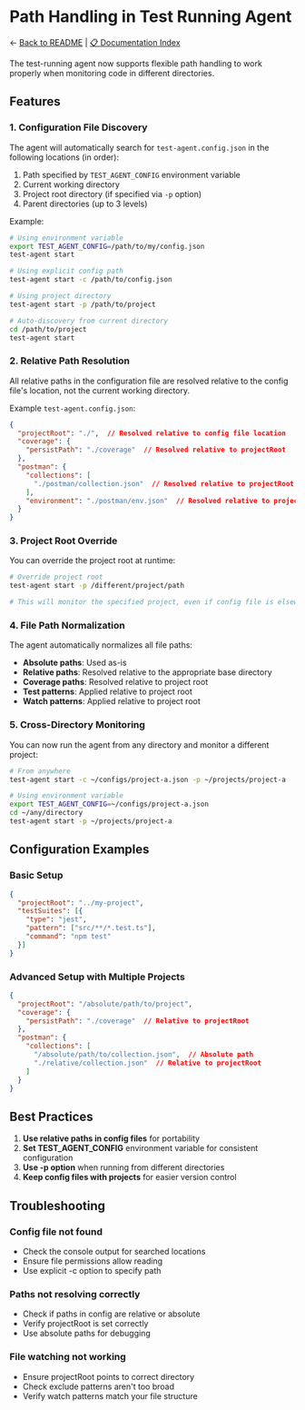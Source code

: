 # Path Handling in Test Running Agent

← [Back to README](../README.md) | [📋 Documentation Index](./DOCUMENTATION_INDEX.md)

The test-running agent now supports flexible path handling to work properly when monitoring code in different directories.

## Features

### 1. Configuration File Discovery

The agent will automatically search for `test-agent.config.json` in the following locations (in order):

1. Path specified by `TEST_AGENT_CONFIG` environment variable
2. Current working directory
3. Project root directory (if specified via `-p` option)
4. Parent directories (up to 3 levels)

Example:
```bash
# Using environment variable
export TEST_AGENT_CONFIG=/path/to/my/config.json
test-agent start

# Using explicit config path
test-agent start -c /path/to/config.json

# Using project directory
test-agent start -p /path/to/project

# Auto-discovery from current directory
cd /path/to/project
test-agent start
```

### 2. Relative Path Resolution

All relative paths in the configuration file are resolved relative to the config file's location, not the current working directory.

Example `test-agent.config.json`:
```json
{
  "projectRoot": "./",  // Resolved relative to config file location
  "coverage": {
    "persistPath": "./coverage"  // Resolved relative to projectRoot
  },
  "postman": {
    "collections": [
      "./postman/collection.json"  // Resolved relative to projectRoot
    ],
    "environment": "./postman/env.json"  // Resolved relative to projectRoot
  }
}
```

### 3. Project Root Override

You can override the project root at runtime:

```bash
# Override project root
test-agent start -p /different/project/path

# This will monitor the specified project, even if config file is elsewhere
```

### 4. File Path Normalization

The agent automatically normalizes all file paths:

- **Absolute paths**: Used as-is
- **Relative paths**: Resolved relative to the appropriate base directory
- **Coverage paths**: Resolved relative to project root
- **Test patterns**: Applied relative to project root
- **Watch patterns**: Applied relative to project root

### 5. Cross-Directory Monitoring

You can now run the agent from any directory and monitor a different project:

```bash
# From anywhere
test-agent start -c ~/configs/project-a.json -p ~/projects/project-a

# Using environment variable
export TEST_AGENT_CONFIG=~/configs/project-a.json
cd ~/any/directory
test-agent start -p ~/projects/project-a
```

## Configuration Examples

### Basic Setup
```json
{
  "projectRoot": "../my-project",
  "testSuites": [{
    "type": "jest",
    "pattern": ["src/**/*.test.ts"],
    "command": "npm test"
  }]
}
```

### Advanced Setup with Multiple Projects
```json
{
  "projectRoot": "/absolute/path/to/project",
  "coverage": {
    "persistPath": "./coverage"  // Relative to projectRoot
  },
  "postman": {
    "collections": [
      "/absolute/path/to/collection.json",  // Absolute path
      "./relative/collection.json"  // Relative to projectRoot
    ]
  }
}
```

## Best Practices

1. **Use relative paths in config files** for portability
2. **Set TEST_AGENT_CONFIG** environment variable for consistent configuration
3. **Use -p option** when running from different directories
4. **Keep config files with projects** for easier version control

## Troubleshooting

### Config file not found
- Check the console output for searched locations
- Ensure file permissions allow reading
- Use explicit -c option to specify path

### Paths not resolving correctly
- Check if paths in config are relative or absolute
- Verify projectRoot is set correctly
- Use absolute paths for debugging

### File watching not working
- Ensure projectRoot points to correct directory
- Check exclude patterns aren't too broad
- Verify watch patterns match your file structure